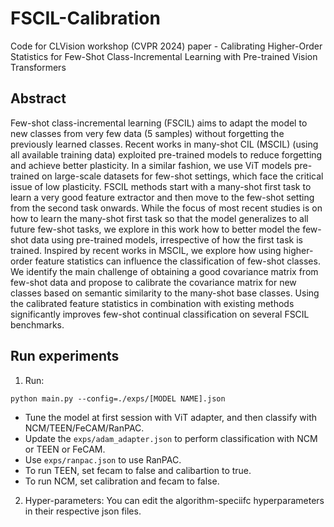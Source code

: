 # FSCIL-Calibration
Code for CLVision workshop (CVPR 2024) paper - Calibrating Higher-Order Statistics for Few-Shot Class-Incremental Learning with Pre-trained Vision Transformers

## Abstract
Few-shot class-incremental learning (FSCIL) aims to adapt the model to new classes from very few data (5 samples) without forgetting the previously learned classes. Recent works in many-shot CIL (MSCIL) (using all available training data) exploited pre-trained models to reduce forgetting and achieve better plasticity. In a similar fashion, we use ViT models pre-trained on large-scale datasets for few-shot settings, which face the critical issue of low plasticity. FSCIL methods start with a many-shot first task to learn a very good feature extractor and then move to the few-shot setting from the second task onwards. While the focus of most recent studies is on how to learn the many-shot first task so that the model generalizes to all future few-shot tasks, we explore in this work how to better model the few-shot data using pre-trained models, irrespective of how the first task is trained. Inspired by recent works in MSCIL, we explore how using higher-order feature statistics can influence the classification of few-shot classes. We identify the main challenge of obtaining a good covariance matrix from few-shot data and propose to calibrate the covariance matrix for new classes based on semantic similarity to the many-shot base classes. Using the calibrated feature statistics in combination with existing methods significantly improves few-shot continual classification on several FSCIL benchmarks.

## Run experiments

1. Run:
```
python main.py --config=./exps/[MODEL NAME].json
```
- Tune the model at first session with ViT adapter, and then classify with NCM/TEEN/FeCAM/RanPAC. 
- Update the `exps/adam_adapter.json` to perform classification with NCM or TEEN or FeCAM.
- Use `exps/ranpac.json` to use RanPAC.
- To run TEEN, set fecam to false and calibartion to true.
- To run NCM, set calibration and fecam to false.

2. Hyper-parameters: You can edit the algorithm-speciifc hyperparameters in their respective json files.
